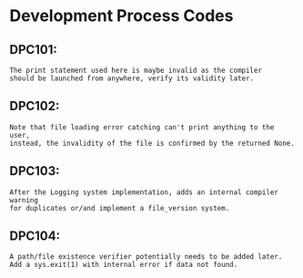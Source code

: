 # Development Process Codes

## DPC101:
    The print statement used here is maybe invalid as the compiler
    should be launched from anywhere, verify its validity later.


## DPC102:
    Note that file loading error catching can't print anything to the user,
    instead, the invalidity of the file is confirmed by the returned None.

## DPC103:
    After the Logging system implementation, adds an internal compiler warning
    for duplicates or/and implement a file_version system.

## DPC104:
    A path/file existence verifier potentially needs to be added later.
    Add a sys.exit(1) with internal error if data not found.
    